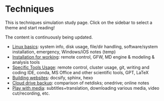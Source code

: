 # Techniques

This is techniques simulation study page. Click on the sidebar to select a theme and start reading!

The content is continuously being updated.

  - [Linux basics](/techniques/Linux-fundamental.md): system info, disk usage, file/dir handling, software/system installation, emergency, Windows/iOS notes (temp)
  - [Installation for working](/techniques/Prepare-for-the-computer.md): remote control, GFW, MD engine & modeling & analysis tools
  - [Specific Tools Usage](/techniques/Specific-Software-Usage.md): remote control, cluster usage, git, writing and coding IDE, conda, MS Office and other scientific tools, GPT, LaTeX
  - [Building websites](/techniques/Building-websites.md): docsify, sphinx, hexo
  - [Cloud drive backup](/techniques/Cloud-backup.md): comparison of netdisks; onedrive; online notes
  - [Play with media](/techniques/Deal-with-media.md): subtitles+translation, downloading various media, video cut/recording, etc.

